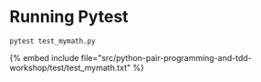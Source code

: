 # Running Pytest


```
pytest test_mymath.py
```
{% embed include file="src/python-pair-programming-and-tdd-workshop/test/test_mymath.txt" %}



